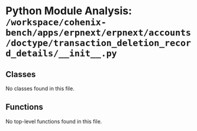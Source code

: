 # Python Module Analysis: `/workspace/cohenix-bench/apps/erpnext/erpnext/accounts/doctype/transaction_deletion_record_details/__init__.py`

## Classes

No classes found in this file.


## Functions

No top-level functions found in this file.

